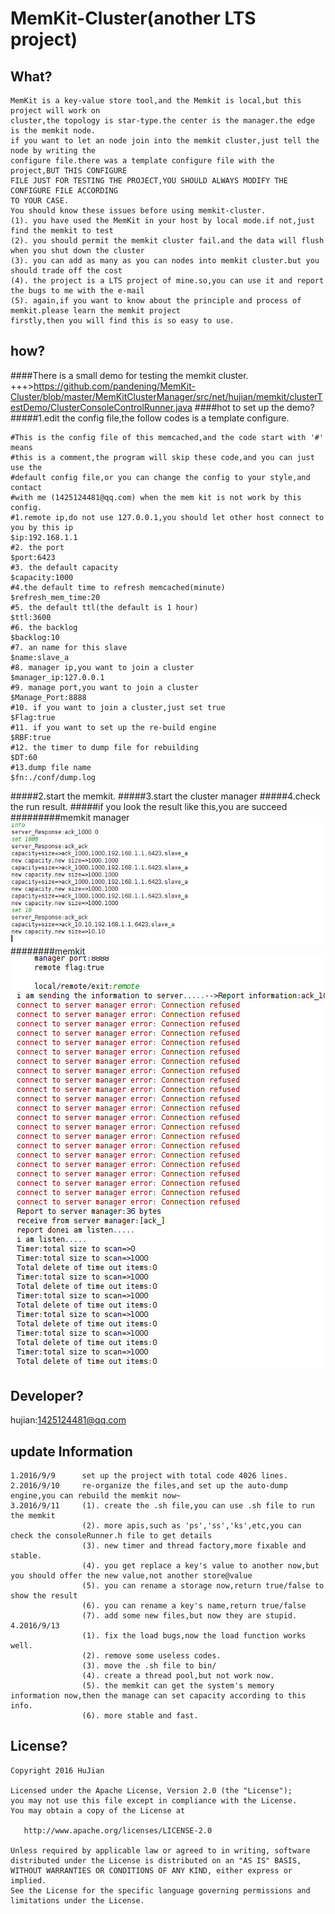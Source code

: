 MemKit-Cluster(another LTS project)
==================================
What?
----------------------------------
```
MemKit is a key-value store tool,and the Memkit is local,but this project will work on    
cluster,the topology is star-type.the center is the manager.the edge is the memkit node.  
if you want to let an node join into the memkit cluster,just tell the node by writing the  
configure file.there was a template configure file with the project,BUT THIS CONFIGURE  
FILE JUST FOR TESTING THE PROJECT,YOU SHOULD ALWAYS MODIFY THE CONFIGURE FILE ACCORDING   
TO YOUR CASE.   
You should know these issues before using memkit-cluster.   
(1). you have used the MemKit in your host by local mode.if not,just find the memkit to test  
(2). you should permit the memkit cluster fail.and the data will flush when you shut down the cluster  
(3). you can add as many as you can nodes into memkit cluster.but you should trade off the cost   
(4). the project is a LTS project of mine.so,you can use it and report the bugs to me with the e-mail   
(5). again,if you want to know about the principle and process of memkit.please learn the memkit project    
firstly,then you will find this is so easy to use.
```


how?
----------------------------------
####There is a small demo for testing the memkit cluster. 
+++><https://github.com/pandening/MemKit-Cluster/blob/master/MemKitClusterManager/src/net/hujian/memkit/clusterTestDemo/ClusterConsoleControlRunner.java>
####hot to set up the demo?
#####1.edit the config file,the follow codes is a template configure.
```
#This is the config file of this memcached,and the code start with '#' means
#this is a comment,the program will skip these code,and you can just use the
#default config file,or you can change the config to your style,and contact
#with me (1425124481@qq.com) when the mem kit is not work by this config.
#1.remote ip,do not use 127.0.0.1,you should let other host connect to you by this ip
$ip:192.168.1.1
#2. the port
$port:6423
#3. the default capacity
$capacity:1000
#4.the default time to refresh memcached(minute)
$refresh_mem_time:20
#5. the default ttl(the default is 1 hour)
$ttl:3600
#6. the backlog
$backlog:10
#7. an name for this slave
$name:slave_a
#8. manager ip,you want to join a cluster
$manager_ip:127.0.0.1
#9. manage port,you want to join a cluster
$Manage_Port:8888
#10. if you want to join a cluster,just set true
$Flag:true
#11. if you want to set up the re-build engine
$RBF:true
#12. the timer to dump file for rebuilding
$DT:60
#13.dump file name
$fn:./conf/dump.log
```
#####2.start the memkit.
#####3.start the cluster manager
#####4.check the run result.
#####if you look the result like this,you are succeed  
#########memkit manager
![iamge](https://github.com/pandening/images/blob/master/memkitDemoRun.png)
########memkit 
![image](https://github.com/pandening/images/blob/master/memkitserver.png)

Developer?
----------------------------------
hujian:<1425124481@qq.com>

update Information
---------------------------------
```
1.2016/9/9      set up the project with total code 4026 lines.    
2.2016/9/10     re-organize the files,and set up the auto-dump engine,you can rebuild the memkit now~ 
3.2016/9/11     (1). create the .sh file,you can use .sh file to run the memkit
                (2). more apis,such as 'ps','ss','ks',etc,you can check the consoleRunner.h file to get details 
                (3). new timer and thread factory,more fixable and stable. 
                (4). you get replace a key's value to another now,but you should offer the new value,not another store@value
                (5). you can rename a storage now,return true/false to show the result
                (6). you can rename a key's name,return true/false
                (7). add some new files,but now they are stupid.
4.2016/9/13
                (1). fix the load bugs,now the load function works well.
                (2). remove some useless codes.
                (3). move the .sh file to bin/
                (4). create a thread pool,but not work now.
                (5). the memkit can get the system's memory information now,then the manage can set capacity according to this info.
                (6). more stable and fast.
```

License?
---------------------------------
```
Copyright 2016 HuJian

Licensed under the Apache License, Version 2.0 (the "License");
you may not use this file except in compliance with the License.
You may obtain a copy of the License at

   http://www.apache.org/licenses/LICENSE-2.0

Unless required by applicable law or agreed to in writing, software
distributed under the License is distributed on an "AS IS" BASIS,
WITHOUT WARRANTIES OR CONDITIONS OF ANY KIND, either express or implied.
See the License for the specific language governing permissions and
limitations under the License.

```
